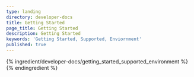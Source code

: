 ```yaml
---
type: landing
directory: developer-docs
title: Getting Started
page_title: Getting Started
description: Getting Started
keywords: 'Getting Started, Supported, Enviornment'
published: true
---
```


 
{% ingredient/developer-docs/getting_started_supported_environment %}{% endingredient %}
